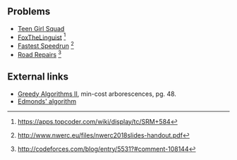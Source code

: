 ## Problems
- [Teen Girl Squad](https://uva.onlinejudge.org/external/111/11183.pdf)
- [FoxTheLinguist](https://community.topcoder.com/stat?c=problem_statement&pm=12614&rd=15696) [^1]
- [Fastest Speedrun](https://open.kattis.com/problems/fastestspeedrun) [^2]
- [Road Repairs](http://codeforces.com/contest/240/problem/E) [^3]

## External links
- [Greedy Algorithms II](http://www.cs.princeton.edu/~wayne/kleinberg-tardos/pdf/04GreedyAlgorithmsII.pdf), min-cost arborescences, pg. 48.
- [Edmonds' algorithm](https://en.wikipedia.org/wiki/Chu%E2%80%93Liu/Edmonds_algorithm)

[^1]: <https://apps.topcoder.com/wiki/display/tc/SRM+584>
[^2]: <http://www.nwerc.eu/files/nwerc2018slides-handout.pdf>
[^3]: <http://codeforces.com/blog/entry/5531?#comment-108144>